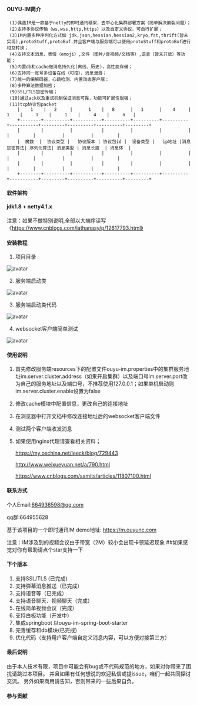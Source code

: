 #### OUYU-IM简介
```
 (1)偶遇IM是一款基于netty的即时通讯框架，去中心化集群部署方案（简单解决脑裂问题）；
 (2)支持多协议传输（ws,wss,http,https）以及自定义协议，可自行扩展；
 (3)IM内置多种序列化方式如 jdk,json,hessian,hessian2,kryo,fst,thrift(暂未实现),protoStuff,protoBuf.并且客户端与服务端可以使用protoStuff和protoBuf进行相互转换；
 (4)支持文本消息，表情（emoji）,文件（图片/音视频/文档等）,语音（暂未开放）等功能；
 (5)内置db和cache做消息持久化(离线、历史)，高性能存储；
 (6)支持同一账号多设备在线（可控），消息漫游；
 (7)统一的编解码器，心跳检测，内置动态客户端；
 (8)多种算法数据加密；
 (9)SSL/TLS加密传输；
 (10)通过ack以及重试机制保证消息可靠，功能可扩展性很强；
 (11)tcp协议包packet                                                                                                             
    |    1    |   2     |      1    |   8      |   1      |    4     |     1    |     1    |     1    |     4    |     n   | 
    +--------+----------+-----------+----------+----------+----------+-----------+---------+----------+----------+---------+
    |        |          |           |          |          |          |           |         |          |          |         |
    |  魔数  |  协议类型 |   协议版本 | 协议包id |  设备类型 |   ip地址 |消息加密算法| 序列化算法| 消息类型 | 消息长度  | 消息体  |   
    |        |          |           |          |          |          |           |         |          |          |         |
    |        |          |           |          |          |          |           |         |          |          |         |
    +--------+----------+-----------+----------+----------+----------+-----------+---------+----------+----------+---------+

```
#### 软件架构
####   jdk1.8 + netty4.1.x
注意：如果不做特别说明,全部以大端序读写《https://www.cnblogs.com/iathanasy/p/12617793.html》

#### 安装教程
1.  项目目录

![avatar](docs/picture/project_dir.png)

2.  服务端启动类

![avatar](docs/picture/server_start.png)

3.  服务端启动类代码

![avatar](docs/picture/server_start_code.png)

4.  websocket客户端简单测试

![avatar](docs/picture/clients_dir.png)

#### 使用说明

1.  首先修改服务端resources下的配置文件ouyu-im.properties中的集群服务地址im.server.cluster.address（如果开启集群）以及端口号im.server.port改为自己的服务地址以及端口号，不推荐使用127.0.0.1；如果单机启动则im.server.cluster.enable设置为false
2.  修改cache模块中配置信息，更改自己的连接地址
3.  在浏览器中打开文档中修改连接地址后的websocket客户端文件 
4.  测试两个客户端收发消息
5.  如果使用nginx代理请查看相关资料；

    https://my.oschina.net/leeck/blog/729443
    
    http://www.weixueyuan.net/a/790.html
    
    https://www.cnblogs.com/samits/articles/11807100.html

#### 联系方式
   个人Email:664936598@qq.com

   qq群:664955628

   基于该项目的一个即时通讯IM demo地址: https://m.ouyunc.com
   
   注意：IM涉及到的视频会议由于带宽（2M）较小会出现卡顿延迟现象
   ##如果感觉对你有帮助请点个star支持一下

 


#### 下个版本
1. 支持SSL/TLS (已完成)
2. 支持弹幕消息推送（已完成）
3. 支持语音等（已完成）
4. 支持语音聊天、视频聊天（完成）
5. 在线简单视频会议（完成）
6. 支持白板功能（开发中）
7. 集成springboot 以ouyu-im-spring-boot-starter
8. 完善缓存和db模块(已完成)
9. 优化代码（支持用户客户端自定义消息内容，可以方便对接第三方）

#### 最后说明
由于本人技术有限，项目中可能会有bug或不代码规范的地方，如果对你带来了困扰请跳过本项目。
并且如果有任何想说的欢迎私信或提issue，咱们一起共同探讨交流。
另外如果商用请告知，否则带来的一些后果自负。

#### 参与贡献




